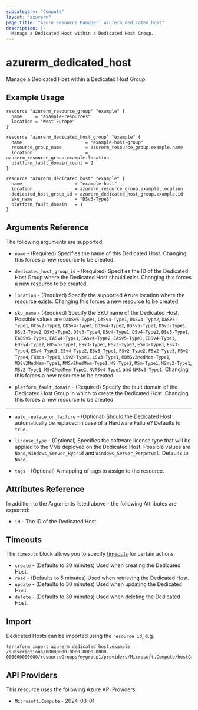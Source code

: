 ```yaml
---
subcategory: "Compute"
layout: "azurerm"
page_title: "Azure Resource Manager: azurerm_dedicated_host"
description: |-
  Manage a Dedicated Host within a Dedicated Host Group.
---
```


# azurerm_dedicated_host

Manage a Dedicated Host within a Dedicated Host Group.

## Example Usage

```hcl
resource "azurerm_resource_group" "example" {
  name     = "example-resources"
  location = "West Europe"
}

resource "azurerm_dedicated_host_group" "example" {
  name                        = "example-host-group"
  resource_group_name         = azurerm_resource_group.example.name
  location                    = azurerm_resource_group.example.location
  platform_fault_domain_count = 2
}

resource "azurerm_dedicated_host" "example" {
  name                    = "example-host"
  location                = azurerm_resource_group.example.location
  dedicated_host_group_id = azurerm_dedicated_host_group.example.id
  sku_name                = "DSv3-Type3"
  platform_fault_domain   = 1
}
```

## Arguments Reference

The following arguments are supported:

* `name` - (Required) Specifies the name of this Dedicated Host. Changing this forces a new resource to be created.

* `dedicated_host_group_id` - (Required) Specifies the ID of the Dedicated Host Group where the Dedicated Host should exist. Changing this forces a new resource to be created.

* `location` - (Required) Specify the supported Azure location where the resource exists. Changing this forces a new resource to be created.

* `sku_name` - (Required) Specify the SKU name of the Dedicated Host. Possible values are `DADSv5-Type1`, `DASv4-Type1`, `DASv4-Type2`, `DASv5-Type1`, `DCSv2-Type1`, `DDSv4-Type1`, `DDSv4-Type2`, `DDSv5-Type1`, `DSv3-Type1`, `DSv3-Type2`, `DSv3-Type3`, `DSv3-Type4`, `DSv4-Type1`, `DSv4-Type2`, `DSv5-Type1`, `EADSv5-Type1`, `EASv4-Type1`, `EASv4-Type2`, `EASv5-Type1`, `EDSv4-Type1`, `EDSv4-Type2`, `EDSv5-Type1`, `ESv3-Type1`, `ESv3-Type2`, `ESv3-Type3`, `ESv3-Type4`, `ESv4-Type1`, `ESv4-Type2`, `ESv5-Type1`, `FSv2-Type2`, `FSv2-Type3`, `FSv2-Type4`, `FXmds-Type1`, `LSv2-Type1`, `LSv3-Type1`, `MDMSv2MedMem-Type1`, `MDSv2MedMem-Type1`, `MMSv2MedMem-Type1`, `MS-Type1`, `MSm-Type1`, `MSmv2-Type1`, `MSv2-Type1`, `MSv2MedMem-Type1`, `NVASv4-Type1` and `NVSv3-Type1`. Changing this forces a new resource to be created.

* `platform_fault_domain` - (Required) Specify the fault domain of the Dedicated Host Group in which to create the Dedicated Host. Changing this forces a new resource to be created.

---

* `auto_replace_on_failure` - (Optional) Should the Dedicated Host automatically be replaced in case of a Hardware Failure? Defaults to `true`.

* `license_type` - (Optional) Specifies the software license type that will be applied to the VMs deployed on the Dedicated Host. Possible values are `None`, `Windows_Server_Hybrid` and `Windows_Server_Perpetual`. Defaults to `None`.

* `tags` - (Optional) A mapping of tags to assign to the resource.

## Attributes Reference

In addition to the Arguments listed above - the following Attributes are exported:

* `id` - The ID of the Dedicated Host.

## Timeouts

The `timeouts` block allows you to specify [timeouts](https://developer.hashicorp.com/terraform/language/resources/configure#define-operation-timeouts) for certain actions:

* `create` - (Defaults to 30 minutes) Used when creating the Dedicated Host.
* `read` - (Defaults to 5 minutes) Used when retrieving the Dedicated Host.
* `update` - (Defaults to 30 minutes) Used when updating the Dedicated Host.
* `delete` - (Defaults to 30 minutes) Used when deleting the Dedicated Host.

## Import

Dedicated Hosts can be imported using the `resource id`, e.g.

```shell
terraform import azurerm_dedicated_host.example /subscriptions/00000000-0000-0000-0000-000000000000/resourceGroups/mygroup1/providers/Microsoft.Compute/hostGroups/group1/hosts/host1
```

## API Providers
<!-- This section is generated, changes will be overwritten -->
This resource uses the following Azure API Providers:

* `Microsoft.Compute` - 2024-03-01
